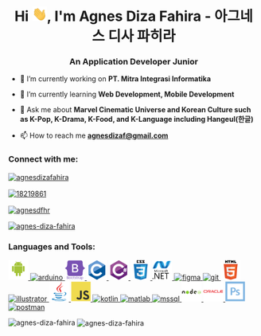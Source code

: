 <h1 align="center">Hi <img src="https://raw.githubusercontent.com/ABSphreak/ABSphreak/master/gifs/Hi.gif" width="30px">, I'm Agnes Diza Fahira - 아그네스 디사 파히라</h1>
<h3 align="center">An Application Developer Junior</h3>

- 🔭 I’m currently working on **PT. Mitra Integrasi Informatika**

- 🌱 I’m currently learning **Web Development, Mobile Development**

- 💬 Ask me about **Marvel Cinematic Universe and Korean Culture such as K-Pop, K-Drama, K-Food, and K-Language including Hangeul(한글)**

- 📫 How to reach me **agnesdizaf@gmail.com**

<h3 align="left">Connect with me:</h3>
<p align="left">
<a href="https://linkedin.com/in/agnesdizafahira/" target="blank"><img align="center" src="https://user-images.githubusercontent.com/93637835/154790775-61baba8f-4fd5-4542-a78d-cea7d90f9c03.svg" alt="agnesdizafahira" /></a>
</p>
<p align="left">
<a href="https://stackoverflow.com/users/18219861" target="blank"><img align="center" src="https://user-images.githubusercontent.com/93637835/154790776-cbf18bc4-379f-4603-b94c-300504b997c1.svg" alt="18219861" /></a>
</p>
<p align="left">
<a href="https://instagram.com/agnesdfhr/" target="blank"><img align="center" src="https://user-images.githubusercontent.com/93637835/154790778-e0047d04-483a-4dbc-81ce-c2c8f05e5fd1.svg" alt="agnesdfhr"/></a>
</p>
<p align="left"> 
<a href="https://www.leetcode.com/agnes-diza-fahira/" target="blank"><img align="center" src="https://user-images.githubusercontent.com/93637835/154790779-8f9b5433-0325-4ab8-98fd-bfd7167b6a7c.svg" alt="agnes-diza-fahira" /></a>
</p>

<h3 align="left">Languages and Tools:</h3>
<p align="left"> <a href="https://developer.android.com" target="_blank" rel="noreferrer"> <img src="https://raw.githubusercontent.com/devicons/devicon/master/icons/android/android-original-wordmark.svg" alt="android" width="40" height="40"/> </a> <a href="https://www.arduino.cc/" target="_blank" rel="noreferrer"> <img src="https://cdn.worldvectorlogo.com/logos/arduino-1.svg" alt="arduino" width="40" height="40"/> </a> <a href="https://getbootstrap.com" target="_blank" rel="noreferrer"> <img src="https://raw.githubusercontent.com/devicons/devicon/master/icons/bootstrap/bootstrap-plain-wordmark.svg" alt="bootstrap" width="40" height="40"/> </a> <a href="https://www.cprogramming.com/" target="_blank" rel="noreferrer"> <img src="https://raw.githubusercontent.com/devicons/devicon/master/icons/c/c-original.svg" alt="c" width="40" height="40"/> </a> <a href="https://www.w3schools.com/cs/" target="_blank" rel="noreferrer"> <img src="https://raw.githubusercontent.com/devicons/devicon/master/icons/csharp/csharp-original.svg" alt="csharp" width="40" height="40"/> </a> <a href="https://www.w3schools.com/css/" target="_blank" rel="noreferrer"> <img src="https://raw.githubusercontent.com/devicons/devicon/master/icons/css3/css3-original-wordmark.svg" alt="css3" width="40" height="40"/> </a> <a href="https://dotnet.microsoft.com/" target="_blank" rel="noreferrer"> <img src="https://raw.githubusercontent.com/devicons/devicon/master/icons/dot-net/dot-net-original-wordmark.svg" alt="dotnet" width="40" height="40"/> </a> <a href="https://www.figma.com/" target="_blank" rel="noreferrer"> <img src="https://www.vectorlogo.zone/logos/figma/figma-icon.svg" alt="figma" width="40" height="40"/> </a> <a href="https://git-scm.com/" target="_blank" rel="noreferrer"> <img src="https://www.vectorlogo.zone/logos/git-scm/git-scm-icon.svg" alt="git" width="40" height="40"/> </a> <a href="https://www.w3.org/html/" target="_blank" rel="noreferrer"> <img src="https://raw.githubusercontent.com/devicons/devicon/master/icons/html5/html5-original-wordmark.svg" alt="html5" width="40" height="40"/> </a> <a href="https://www.adobe.com/in/products/illustrator.html" target="_blank" rel="noreferrer"> <img src="https://www.vectorlogo.zone/logos/adobe_illustrator/adobe_illustrator-icon.svg" alt="illustrator" width="40" height="40"/> </a> <a href="https://www.java.com" target="_blank" rel="noreferrer"> <img src="https://raw.githubusercontent.com/devicons/devicon/master/icons/java/java-original.svg" alt="java" width="40" height="40"/> </a> <a href="https://developer.mozilla.org/en-US/docs/Web/JavaScript" target="_blank" rel="noreferrer"> <img src="https://raw.githubusercontent.com/devicons/devicon/master/icons/javascript/javascript-original.svg" alt="javascript" width="40" height="40"/> </a> <a href="https://kotlinlang.org" target="_blank" rel="noreferrer"> <img src="https://www.vectorlogo.zone/logos/kotlinlang/kotlinlang-icon.svg" alt="kotlin" width="40" height="40"/> </a> <a href="https://www.mathworks.com/" target="_blank" rel="noreferrer"> <img src="https://upload.wikimedia.org/wikipedia/commons/2/21/Matlab_Logo.png" alt="matlab" width="40" height="40"/> </a> <a href="https://www.microsoft.com/en-us/sql-server" target="_blank" rel="noreferrer"> <img src="https://www.svgrepo.com/show/303229/microsoft-sql-server-logo.svg" alt="mssql" width="40" height="40"/> </a> <a href="https://nodejs.org" target="_blank" rel="noreferrer"> <img src="https://raw.githubusercontent.com/devicons/devicon/master/icons/nodejs/nodejs-original-wordmark.svg" alt="nodejs" width="40" height="40"/> </a> <a href="https://www.oracle.com/" target="_blank" rel="noreferrer"> <img src="https://raw.githubusercontent.com/devicons/devicon/master/icons/oracle/oracle-original.svg" alt="oracle" width="40" height="40"/> </a> <a href="https://www.photoshop.com/en" target="_blank" rel="noreferrer"> <img src="https://raw.githubusercontent.com/devicons/devicon/master/icons/photoshop/photoshop-line.svg" alt="photoshop" width="40" height="40"/> </a> <a href="https://postman.com" target="_blank" rel="noreferrer"> <img src="https://www.vectorlogo.zone/logos/getpostman/getpostman-icon.svg" alt="postman" width="40" height="40"/> </a> </p>

<p><img align="left" src="https://github-readme-stats.vercel.app/api/top-langs?username=agnes-diza-fahira&show_icons=true&locale=en&layout=compact" alt="agnes-diza-fahira" height="150" /></p>

<p>&nbsp;<img align="center" src="https://github-readme-stats.vercel.app/api?username=agnes-diza-fahira&show_icons=true&locale=en" alt="agnes-diza-fahira" height="150" /></p>


